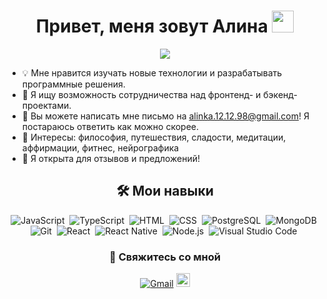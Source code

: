 <h1 align="center">Привет, меня зовут Алина <img src="https://media.giphy.com/media/hvRJCLFzcasrR4ia7z/giphy.gif" width="35"></h1>
<p align="center">
  <a href="https://github.com/DenverCoder1/readme-typing-svg"><img src="https://readme-typing-svg.herokuapp.com?lines=Full+Stack+Web+Developer;&center=true&width=500&height=50"></a>
</p>

- 💡 Мне нравится изучать новые технологии и разрабатывать программные решения.
- 👯 Я ищу возможность сотрудничества над фронтенд- и бэкенд-проектами.
- 💬 Вы можете написать мне письмо на alinka.12.12.98@gmail.com! Я постараюсь ответить как можно скорее.
- 💜 Интересы: философия, путешествия, сладости, медитации, аффирмации, фитнес, нейрографика
- 📄 Я открыта для отзывов и предложений!

<div align="center">
<h2> 🛠️ Мои навыки </h2>

  ![JavaScript](https://img.shields.io/badge/JavaScript%20-%23F7DF1E.svg?logo=javascript&logoColor=white)&nbsp;
  ![TypeScript](https://img.shields.io/badge/TypeScript-007ACC?logo=typescript&logoColor=white)&nbsp;
  ![HTML](https://img.shields.io/badge/HTML5%20-%23E34F26.svg?logo=html5&logoColor=white)&nbsp;
  ![CSS](https://img.shields.io/badge/CSS%20-%231572B6.svg?logo=css3&logoColor=white)&nbsp;
  ![PostgreSQL](https://img.shields.io/badge/PostgreSQL-316192?style=flat&logo=postgresql&logoColor=white)&nbsp;
  ![MongoDB](https://img.shields.io/badge/MongoDB-4EA94B?logo=mongodb&logoColor=white)&nbsp;
  ![Git](https://img.shields.io/badge/Git-F05032?style=flat&logo=git&logoColor=white)&nbsp;
  ![React](https://img.shields.io/badge/-React-05122A?style=flat&logo=react)&nbsp;
  ![React Native](https://img.shields.io/badge/React_Native-20232A?logo=react&logoColor=white)&nbsp;
  ![Node.js](https://img.shields.io/badge/-Node.js-05122A?style=flat&logo=node.js)&nbsp;
  ![Visual Studio Code](https://img.shields.io/badge/-Visual%20Studio%20Code-05122A?style=flat&logo=visual-studio-code&logoColor=white)&nbsp;
  
  </div>

<div align="center">
  <h3> &#129309; Свяжитесь со мной </h3> 
  <a href="mailto:alinka.12.12.98@gmail.com?"><img src="https://img.shields.io/badge/gmail-%23D14836.svg?&style=flat&logo=gmail&logoColor=white" alt="Gmail"/></a>
  <a href="https://t.me/alinka1298">
  <img alt="Alina's Telegram" width="22px" src="https://web.telegram.org/img/logo_share.png" />
  </a>
  </div>
